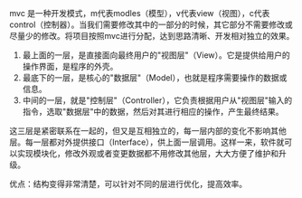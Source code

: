 mvc 是一种开发模式，m代表modles（模型），v代表view（视图），c代表control（控制器）。当我们需要修改其中的一部分的时候，其它部分不需要修改或尽量少的修改。将项目按照mvc进行分配，达到思路清晰、开发相对独立的效果。

1. 最上面的一层，是直接面向最终用户的"视图层"（View）。它是提供给用户的操作界面，是程序的外壳。
2. 最底下的一层，是核心的"数据层"（Model），也就是程序需要操作的数据或信息。
3. 中间的一层，就是"控制层"（Controller），它负责根据用户从"视图层"输入的指令，选取"数据层"中的数据，然后对其进行相应的操作，产生最终结果。

这三层是紧密联系在一起的，但又是互相独立的，每一层内部的变化不影响其他层。每一层都对外提供接口（Interface），供上面一层调用。这样一来，软件就可以实现模块化，修改外观或者变更数据都不用修改其他层，大大方便了维护和升级。

优点：结构变得非常清楚，可以针对不同的层进行优化，提高效率。